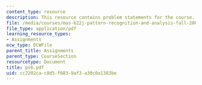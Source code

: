 ```yaml
---
content_type: resource
description: This resource contains problem statements for the course.
file: /media/courses/mas-622j-pattern-recognition-and-analysis-fall-2006/cc2202cac8d5f6839af3a30c0a1383be_ps6.pdf
file_type: application/pdf
learning_resource_types:
- Assignments
ocw_type: OCWFile
parent_title: Assignments
parent_type: CourseSection
resourcetype: Document
title: ps6.pdf
uid: cc2202ca-c8d5-f683-9af3-a30c0a1383be
---
```

